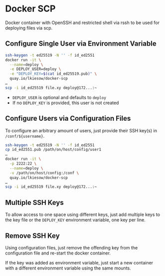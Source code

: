 Docker SCP
==========

Docker container with OpenSSH and restricted shell via rssh to be used for
deploying files via scp.


Configure Single User via Environment Variable
----------------------------------------------

```sh
ssh-keygen -t ed25519 -N '' -f id_ed2551
docker run -it \
  --name=deploy \
  -e DEPLOY_USER=deploy \
  -e "DEPLOY_KEY=$(cat id_ed25519.pub)" \
  quay.io/lkiesow/docker-scp
…
scp -i id_ed25519 file.xy deploy@172...:~
```

- `DEPLOY_USER` is optional and defaults to `deploy`
- If no `DEPLOY_KEY` is provided, this user is not created


Configure Users via Configuration Files
---------------------------------------

To configure an arbitrary amount of users, just provide their SSH key(s) in
`/conf/${username}`.

```sh
ssh-keygen -t ed25519 -N '' -f id_ed2551
cp id_ed2551.pub /path/on/host/config/user1
…
docker run -it \
  -p 2222:22 \
  --name=deploy \
  -v /path/on/host/config:/conf \
  quay.io/lkiesow/docker-scp
…
scp -i id_ed25519 file.xy deploy@172...:~

```

Multiple SSH Keys
-----------------

To allow access to one space using different keys, just add multiple keys to
the key file or the `DEPLOY_KEY` environment variable, one key per line.


Remove SSH Key
--------------

Using configuration files, just remove the offending key from the configuration
file and re-start the docker container.

If the key was added as environment variable, just start a new container with a
different environment variable using the same mounts.
